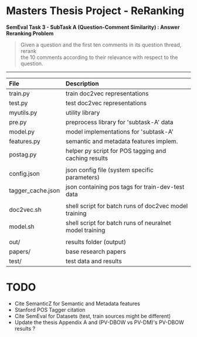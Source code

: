 # Masters Thesis Project - ReRanking
**SemEval Task 3 - SubTask A (Question-Comment Similarity) : Answer Reranking Problem**

> Given a question and the first ten comments in its question thread, rerank 
<br/>the 10 comments according to their relevance with respect to the question.

----

| File              | Description                                             |
|:----------------- |:------------------------------------------------------- |
| train.py          | train doc2vec representations                           |
| test.py           | test  doc2vec representations                           |
| myutils.py        | utility library                                         |
| pre.py            | preprocess library for 'subtask-A' data                 |
| model.py          | model implementations for 'subtask-A'                   |
| features.py       | semantic and metadata features implem.                  |
| postag.py         | helper py script for POS tagging and caching results    |
|                   |                                                         |
| config.json       | json config file (system specific parameters)           |
| tagger_cache.json | json containing pos tags for train-dev-test data        |
|                   |                                                         |
| doc2vec.sh        | shell script for batch runs of doc2vec model training   |
| model.sh          | shell script for batch runs of neuralnet model training |
|                   |                                                         |
| out/              | results folder (output)                                 |
| papers/           | base research papers                                    |
| test/             | test data and results                                   |

# TODO
* Cite SemanticZ for Semantic and Metadata features
* Stanford POS Tagger citation
* Cite SemEval for Datasets (test, train sources might be different)
* Update the thesis Appendix A and (PV-DBOW vs PV-DM)'s PV-DBOW results ?